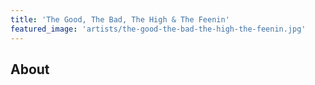 ```yaml
---
title: 'The Good, The Bad, The High & The Feenin'
featured_image: 'artists/the-good-the-bad-the-high-the-feenin.jpg'
---
```


## About


